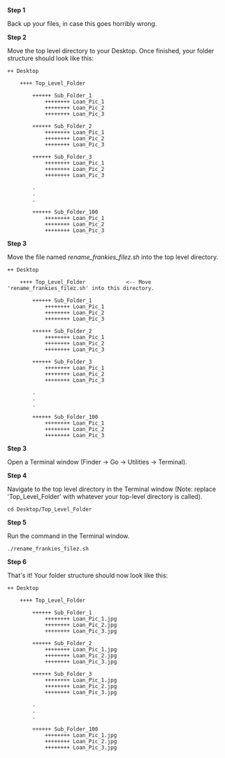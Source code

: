 **Step 1**

Back up your files, in case this goes horribly wrong.

**Step 2**

Move the top level directory to your Desktop. Once finished, your folder structure should look like this:

	++ Desktop

		++++ Top_Level_Folder

			++++++ Sub_Folder_1
				++++++++ Loan_Pic_1
				++++++++ Loan_Pic_2
				++++++++ Loan_Pic_3

			++++++ Sub_Folder_2
				++++++++ Loan_Pic_1
				++++++++ Loan_Pic_2
				++++++++ Loan_Pic_3

			++++++ Sub_Folder_3
				++++++++ Loan_Pic_1
				++++++++ Loan_Pic_2
				++++++++ Loan_Pic_3

			.
			.
			.

			++++++ Sub_Folder_100
				++++++++ Loan_Pic_1
				++++++++ Loan_Pic_2
				++++++++ Loan_Pic_3



**Step 3**

Move the file named _rename_frankies_filez.sh_ into the top level directory.

	++ Desktop

		++++ Top_Level_Folder             <-- Move 'rename_frankies_filez.sh' into this directory.

			++++++ Sub_Folder_1
				++++++++ Loan_Pic_1
				++++++++ Loan_Pic_2
				++++++++ Loan_Pic_3

			++++++ Sub_Folder_2
				++++++++ Loan_Pic_1
				++++++++ Loan_Pic_2
				++++++++ Loan_Pic_3

			++++++ Sub_Folder_3
				++++++++ Loan_Pic_1
				++++++++ Loan_Pic_2
				++++++++ Loan_Pic_3

			.
			.
			.

			++++++ Sub_Folder_100
				++++++++ Loan_Pic_1
				++++++++ Loan_Pic_2
				++++++++ Loan_Pic_3



**Step 3**

Open a Terminal window (Finder -> Go -> Utilities -> Terminal).



**Step 4**


Navigate to the top level directory in the Terminal window (Note: replace 'Top_Level_Folder' with whatever your top-level directory is called).

`cd Desktop/Top_Level_Folder`


**Step 5**

Run the command in the Terminal window.

`./rename_frankies_filez.sh`


**Step 6**

That's it! Your folder structure should now look like this:

	++ Desktop

		++++ Top_Level_Folder

			++++++ Sub_Folder_1
				++++++++ Loan_Pic_1.jpg
				++++++++ Loan_Pic_2.jpg
				++++++++ Loan_Pic_3.jpg

			++++++ Sub_Folder_2
				++++++++ Loan_Pic_1.jpg
				++++++++ Loan_Pic_2.jpg
				++++++++ Loan_Pic_3.jpg

			++++++ Sub_Folder_3
				++++++++ Loan_Pic_1.jpg
				++++++++ Loan_Pic_2.jpg
				++++++++ Loan_Pic_3.jpg

			.
			.
			.

			++++++ Sub_Folder_100
				++++++++ Loan_Pic_1.jpg
				++++++++ Loan_Pic_2.jpg
				++++++++ Loan_Pic_3.jpg
